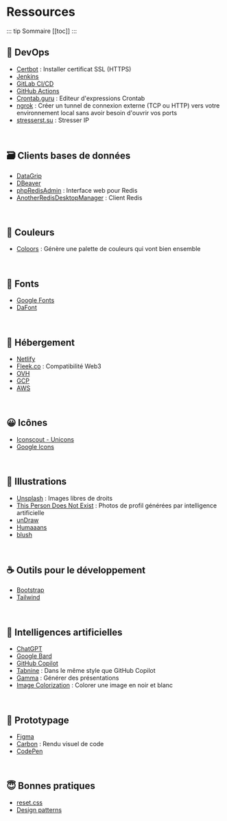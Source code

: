 # Ressources

::: tip Sommaire
[[toc]]
:::


## 👷 DevOps
* [Certbot](https://certbot.eff.org/instructions) : Installer certificat SSL (HTTPS)
* [Jenkins](https://www.jenkins.io/)
* [GitLab CI/CD ](https://docs.gitlab.com/ee/ci/)
* [GitHub Actions](https://docs.github.com/en/actions)
* [Crontab.guru](https://crontab.guru/) : Editeur d'expressions Crontab
* [ngrok](https://ngrok.com/) : Créer un tunnel de connexion externe (TCP ou HTTP) vers votre environnement local sans avoir besoin d'ouvrir vos ports
* [stresserst.su](https://stresserst.su/) : Stresser IP

<br>

## 🗃️ Clients bases de données
* [DataGrip](https://www.jetbrains.com/fr-fr/datagrip/)
* [DBeaver](https://dbeaver.io/)
* [phpRedisAdmin](https://github.com/erikdubbelboer/phpRedisAdmin) : Interface web pour Redis
* [AnotherRedisDesktopManager](https://github.com/qishibo/AnotherRedisDesktopManager) : Client Redis

<br>

## 🎨 Couleurs
* [Coloors](https://coolors.co/generate) : Génère une palette de couleurs qui vont bien ensemble

<br>

## 📌 Fonts
* [Google Fonts](https://fonts.google.com/)
* [DaFont](https://www.dafont.com/fr/)

<br>

## 🚀 Hébergement
* [Netlify](https://www.netlify.com/)
* [Fleek.co](https://www.fleek.co/) : Compatibilité Web3
* [OVH](https://www.ovh.com/)
* [GCP](https://console.cloud.google.com?hl=fr)
* [AWS](https://aws.amazon.com/fr/)

<br>

## 😀 Icônes
* [Iconscout - Unicons](https://iconscout.com/unicons)
* [Google Icons](https://fonts.google.com/icons)

<br>

## 📸 Illustrations
* [Unsplash](https://unsplash.com/) : Images libres de droits
* [This Person Does Not Exist](https://thispersondoesnotexist.com/) : Photos de profil générées par intelligence artificielle
* [unDraw](https://undraw.co/)
* [Humaaans](https://www.humaaans.com/)
* [blush](https://blush.design/fr)

<br>

## ☕ Outils pour le développement
* [Bootstrap](https://getbootstrap.com/)
* [Tailwind](https://tailwindcss.com/)

<br>

## 🤖 Intelligences artificielles
* [ChatGPT](https://chat.openai.com)
* [Google Bard](https://bard.google.com)
* [GitHub Copilot](https://github.com/features/copilot)
* [Tabnine](https://www.tabnine.com/) : Dans le même style que GitHub Copilot
* [Gamma](https://gamma.app/) : Générer des présentations
* [Image Colorization](https://deepai.org/machine-learning-model/colorizer) : Colorer une image en noir et blanc

<br>

## 💄 Prototypage
* [Figma](https://www.figma.com/)
* [Carbon](https://carbon.now.sh/) : Rendu visuel de code
* [CodePen](https://codepen.io/)

<br>

## 😇 Bonnes pratiques
* [reset.css](https://meyerweb.com/eric/tools/css/reset/)
* [Design patterns](https://refactoring.guru/fr/design-patterns/catalog)